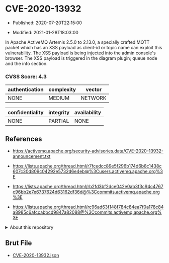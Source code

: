 # CVE-2020-13932

- Published: 2020-07-20T22:15:00

- Modified: 2021-01-28T18:03:00

In Apache ActiveMQ Artemis 2.5.0 to 2.13.0, a specially crafted MQTT packet which has an XSS payload as client-id or topic name can exploit this vulnerability. The XSS payload is being injected into the admin console's browser. The XSS payload is triggered in the diagram plugin; queue node and the info section.

### CVSS Score: **4.3**

| authentication | complexity | vector |
| --- | --- | --- |
| NONE | MEDIUM | NETWORK |

| confidentiality | integrity | availability |
| --- | --- | --- |
| NONE | PARTIAL | NONE |

## References

* https://activemq.apache.org/security-advisories.data/CVE-2020-13932-announcement.txt

* https://lists.apache.org/thread.html/r7fcedcc89e5f296b174d6b8c1438c607c30d809c04292e5732d6e4eb@%3Cusers.activemq.apache.org%3E

* https://lists.apache.org/thread.html/rb2fd3bf2dce042e0ab3f3c94c4767c96bb2e7e6737624d63162df36d@%3Ccommits.activemq.apache.org%3E

* https://lists.apache.org/thread.html/rc96ad63f148f784c84ea7f0a178c84a8985c6afccabbcd9847a82088@%3Ccommits.activemq.apache.org%3E

<details>
<summary>About this repository</summary> 

  This repository is part of the project [Live Hack CVE](https://github.com/Live-Hack-CVE). Main website can be found [www.live-hack.org](https://www.live-hack.org) 
  
  Made by [Sn0wAlice](https://github.com/Sn0wAlice) for the people that care about security and need to have a feed of the latest CVEs. Hope you enjoy it, don't forget to star the repo and follow me on [Twitter](https://twitter.com/Sn0wAlice) and [Github](https://github.com/Sn0wAlice). And that is my [personnal website](https://www.alice-snow.me/)

  - [Home Page](https://github.com/Live-Hack-CVE)
  - [Framework](https://github.com/Live-Hack-CVE/cve-framework)
  - [CVE database](https://github.com/Live-Hack-CVE/full_database)
  - [Changelog](https://github.com/Live-Hack-CVE/Changelog)
</details>

## Brut File

* [CVE-2020-13932.json](https://raw.githubusercontent.com/Live-Hack-CVE/full_database/main/cves/2020/CVE-2020-13932.json)

